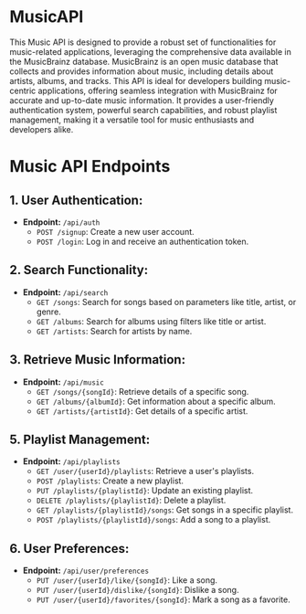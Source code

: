 # MusicAPI

This Music API is designed to provide a robust set of functionalities for music-related applications, leveraging the comprehensive data available in the MusicBrainz database. MusicBrainz is an open music database that collects and provides information about music, including details about artists, albums, and tracks. This API is ideal for developers building music-centric applications, offering seamless integration with MusicBrainz for accurate and up-to-date music information. It provides a user-friendly authentication system, powerful search capabilities, and robust playlist management, making it a versatile tool for music enthusiasts and developers alike.

# Music API Endpoints

## 1. User Authentication:
- **Endpoint:** `/api/auth`
  - `POST /signup`: Create a new user account.
  - `POST /login`: Log in and receive an authentication token.

## 2. Search Functionality:
- **Endpoint:** `/api/search`
  - `GET /songs`: Search for songs based on parameters like title, artist, or genre.
  - `GET /albums`: Search for albums using filters like title or artist.
  - `GET /artists`: Search for artists by name.

## 3. Retrieve Music Information:
- **Endpoint:** `/api/music`
  - `GET /songs/{songId}`: Retrieve details of a specific song.
  - `GET /albums/{albumId}`: Get information about a specific album.
  - `GET /artists/{artistId}`: Get details of a specific artist.

## 5. Playlist Management:
- **Endpoint:** `/api/playlists`
  - `GET /user/{userId}/playlists`: Retrieve a user's playlists.
  - `POST /playlists`: Create a new playlist.
  - `PUT /playlists/{playlistId}`: Update an existing playlist.
  - `DELETE /playlists/{playlistId}`: Delete a playlist.
  - `GET /playlists/{playlistId}/songs`: Get songs in a specific playlist.
  - `POST /playlists/{playlistId}/songs`: Add a song to a playlist.

## 6. User Preferences:
- **Endpoint:** `/api/user/preferences`
  - `PUT /user/{userId}/like/{songId}`: Like a song.
  - `PUT /user/{userId}/dislike/{songId}`: Dislike a song.
  - `PUT /user/{userId}/favorites/{songId}`: Mark a song as a favorite.
